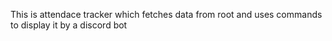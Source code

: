 This is attendace tracker which fetches data from root
and uses commands to display it by a discord bot